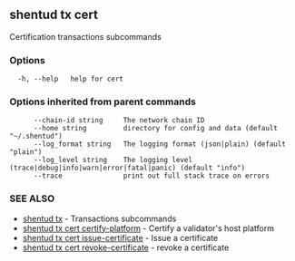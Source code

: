 ## shentud tx cert

Certification transactions subcommands

### Options

```
  -h, --help   help for cert
```

### Options inherited from parent commands

```
      --chain-id string     The network chain ID
      --home string         directory for config and data (default "~/.shentud")
      --log_format string   The logging format (json|plain) (default "plain")
      --log_level string    The logging level (trace|debug|info|warn|error|fatal|panic) (default "info")
      --trace               print out full stack trace on errors
```

### SEE ALSO

* [shentud tx](shentud_tx.md)	 - Transactions subcommands
* [shentud tx cert certify-platform](shentud_tx_cert_certify-platform.md)	 - Certify a validator's host platform
* [shentud tx cert issue-certificate](shentud_tx_cert_issue-certificate.md)	 - Issue a certificate
* [shentud tx cert revoke-certificate](shentud_tx_cert_revoke-certificate.md)	 - revoke a certificate


